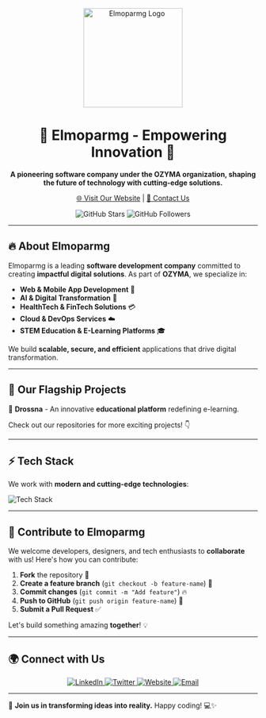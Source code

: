 <div align="center">
  <img src="https://elmoparmg.com/elmoparmg.png" alt="Elmoparmg Logo" width="200"/>
  
  # 🌟 Elmoparmg - Empowering Innovation 🚀
  
  **A pioneering software company under the OZYMA organization, shaping the future of technology with cutting-edge solutions.**
  
  [🌐 Visit Our Website](https://elmoparmg.com) | [📩 Contact Us](mailto:info@elmoparmg.com)
  
  <img src="https://img.shields.io/github/stars/elmoparmg?style=social" alt="GitHub Stars"/> 
  <img src="https://img.shields.io/github/followers/elmoparmg?style=social" alt="GitHub Followers"/>
</div>

---

## 🔥 About Elmoparmg

Elmoparmg is a leading **software development company** committed to creating **impactful digital solutions**. As part of **OZYMA**, we specialize in:

- **Web & Mobile App Development** 📱
- **AI & Digital Transformation** 🤖
- **HealthTech & FinTech Solutions** 💳
- **Cloud & DevOps Services** ☁️
- **STEM Education & E-Learning Platforms** 🎓

We build **scalable, secure, and efficient** applications that drive digital transformation.

---

## 🚀 Our Flagship Projects

🔹 **Drossna** - An innovative **educational platform** redefining e-learning.  

Check out our repositories for more exciting projects! 👇

---

## ⚡ Tech Stack

We work with **modern and cutting-edge technologies**:

![Tech Stack](https://skillicons.dev/icons?i=flutter,dart,php,laravel,python,mysql,js,html,css,docker,firebase,git,github)

---

## 🤝 Contribute to Elmoparmg

We welcome developers, designers, and tech enthusiasts to **collaborate** with us! Here's how you can contribute:

1. **Fork** the repository 📌
2. **Create a feature branch** (`git checkout -b feature-name`) 🌱
3. **Commit changes** (`git commit -m "Add feature"`) 🔥
4. **Push to GitHub** (`git push origin feature-name`) 🚀
5. **Submit a Pull Request** ✅

Let's build something amazing **together**! 💡

---

## 🌍 Connect with Us

<div align="center">
  <a href="https://www.linkedin.com/company/elmoparmg" target="_blank">
    <img src="https://img.shields.io/badge/LinkedIn-0077B5?style=for-the-badge&logo=linkedin&logoColor=white" alt="LinkedIn"/>
  </a>
  <a href="https://twitter.com/elmoparmg" target="_blank">
    <img src="https://img.shields.io/badge/Twitter-1DA1F2?style=for-the-badge&logo=twitter&logoColor=white" alt="Twitter"/>
  </a>
  <a href="https://elmoparmg.com" target="_blank">
    <img src="https://img.shields.io/badge/Website-000000?style=for-the-badge&logo=Google-Chrome&logoColor=white" alt="Website"/>
  </a>
  <a href="mailto:info@elmoparmg.com">
    <img src="https://img.shields.io/badge/Email-D14836?style=for-the-badge&logo=gmail&logoColor=white" alt="Email"/>
  </a>
</div>

---

🌟 **Join us in transforming ideas into reality.** Happy coding! 💻✨
